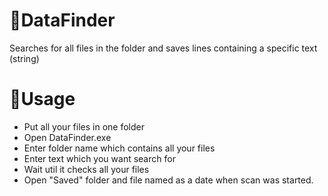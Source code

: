 # 🔎DataFinder
Searches for all files in the folder and saves lines containing a specific text (string)

# 🌌Usage
+ Put all your files in one folder
+ Open DataFinder.exe
+ Enter folder name which contains all your files
+ Enter text which you want search for
+ Wait util it checks all your files
+ Open "Saved" folder and file named as a date when scan was started.
